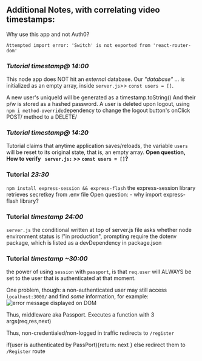
## Additional Notes, with correlating video timestamps:


Why use this app and not Auth0?
```
Attempted import error: 'Switch' is not exported from 'react-router-dom'
```


### *Tutorial timestamp@ 14:00*
This node app does NOT hit an *external* database.
Our *"database"* ... is initialized as an empty array, inside `server.js`>> `const users = []`.


A new user's uniqueId will be generated as a timestamp.toString()
And their p/w is stored as a hashed password.
A user is deleted upon logout, using ```npm i method-override```dependency to change the logout button's onClick POST/ method to a DELETE/

### *Tutorial timestamp@ 14:20*
Tutorial claims that anytime application saves/reloads, the variable `users` will be reset to its original state, that is, an empty array.
**Open question, How to verify ``` server.js:``` >>  ```const users = []```?**

### Tutorial *23:30*
 ```npm install express-session && express-flash```
the express-session library retrieves secretkey from .env file
Open question: - why import express-flash library?

### Tutorial *timestamp 24:00*
`server.js`
the conditional written at top of server.js file asks whether node environment status is !"in production",
prompting require the dotenv package, which is listed as a devDependency in package.json
### Tutorial *timestamp ~30:00*
the power of using `session` with `passport`, is that `req.user` will ALWAYS be set to the user that is authenticated at that moment.

One problem, though: a non-authenticated user may still access  `localhost:3000/` and find *some* information, for example:
![error message displayed on DOM](view_NonCredentialedUser.png)

Thus, middleware aka Passport.  Executes a function with 3 args(req,res,next)

Thus, non-credentialed/non-logged in traffic redirects to `/register`

if(user is authenticated by PassPort){return: next }
else redirect them to `/Register` route
